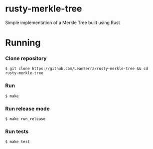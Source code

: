 # rusty-merkle-tree
Simple implementation of a Merkle Tree built using Rust

# Running
### Clone repository
```
$ git clone https://github.com/LeanSerra/rusty-merkle-tree && cd rusty-merkle-tree
```
### Run
```
$ make
```
### Run release mode
```
$ make run_release
```
### Run tests
```
$ make test
```
